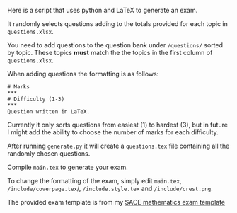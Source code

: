 Here is a script that uses python and LaTeX to generate an exam.

It randomly selects questions adding to the totals provided for each topic in `questions.xlsx`.

You need to add questions to the question bank under `/questions/` sorted by topic. These topics **must** match the the topics in the first column of `questions.xlsx`.

When adding questions the formatting is as follows:

```
# Marks
***
# Difficulty (1-3)
***
Question written in LaTeX.
```

Currently it only sorts questions from easiest (1) to hardest (3), but in future I might add the ability to choose the number of marks for each difficulty.

After running `generate.py` it will create a `questions.tex` file containing all the randomly chosen questions.

Compile `main.tex` to generate your exam.

To change the formatting of the exam, simply edit `main.tex`, `/include/coverpage.tex`/, `/include.style.tex` and `/include/crest.png`.

The provided exam template is from my [SACE mathematics exam template](https://github.com/claytonpollard/latex-templates/tree/master/sace-mathematics-exam)